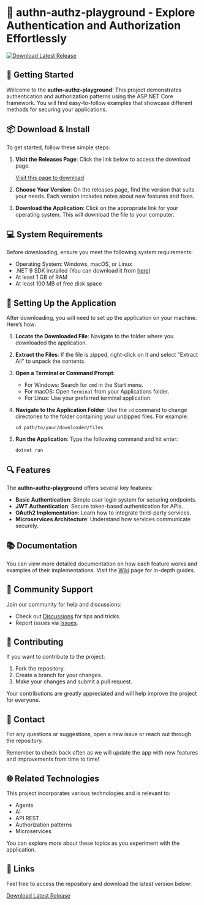 # 🎉 authn-authz-playground - Explore Authentication and Authorization Effortlessly

[![Download Latest Release](https://img.shields.io/badge/Download%20Latest%20Release-Click%20Here-blue.svg)](https://github.com/rajdadhome3165/authn-authz-playground/releases)

## 🚀 Getting Started

Welcome to the **authn-authz-playground**! This project demonstrates authentication and authorization patterns using the ASP.NET Core framework. You will find easy-to-follow examples that showcase different methods for securing your applications.

## 📦 Download & Install

To get started, follow these simple steps:

1. **Visit the Releases Page**: Click the link below to access the download page.

   [Visit this page to download](https://github.com/rajdadhome3165/authn-authz-playground/releases)

2. **Choose Your Version**: On the releases page, find the version that suits your needs. Each version includes notes about new features and fixes.

3. **Download the Application**: Click on the appropriate link for your operating system. This will download the file to your computer.

## 💻 System Requirements

Before downloading, ensure you meet the following system requirements:

- Operating System: Windows, macOS, or Linux
- .NET 9 SDK installed (You can download it from [here](https://dotnet.microsoft.com/download/dotnet/9.0))
- At least 1 GB of RAM
- At least 100 MB of free disk space

## 🔧 Setting Up the Application

After downloading, you will need to set up the application on your machine. Here’s how:

1. **Locate the Downloaded File**: Navigate to the folder where you downloaded the application.
   
2. **Extract the Files**: If the file is zipped, right-click on it and select "Extract All" to unpack the contents.

3. **Open a Terminal or Command Prompt**:
   - For Windows: Search for `cmd` in the Start menu.
   - For macOS: Open `Terminal` from your Applications folder.
   - For Linux: Use your preferred terminal application.

4. **Navigate to the Application Folder**: Use the `cd` command to change directories to the folder containing your unzipped files. For example:
   ```
   cd path/to/your/downloaded/files
   ```

5. **Run the Application**: Type the following command and hit enter:
   ```
   dotnet run
   ```

## 🔍 Features

The **authn-authz-playground** offers several key features:

- **Basic Authentication**: Simple user login system for securing endpoints.
- **JWT Authentication**: Secure token-based authentication for APIs.
- **OAuth2 Implementation**: Learn how to integrate third-party services.
- **Microservices Architecture**: Understand how services communicate securely.

## 📚 Documentation

You can view more detailed documentation on how each feature works and examples of their implementations. Visit the [Wiki](https://github.com/rajdadhome3165/authn-authz-playground/wiki) page for in-depth guides.

## 💬 Community Support

Join our community for help and discussions:

- Check out [Discussions](https://github.com/rajdadhome3165/authn-authz-playground/discussions) for tips and tricks.
- Report issues via [Issues](https://github.com/rajdadhome3165/authn-authz-playground/issues).

## 🤝 Contributing

If you want to contribute to the project:

1. Fork the repository.
2. Create a branch for your changes.
3. Make your changes and submit a pull request.

Your contributions are greatly appreciated and will help improve the project for everyone.

## 📩 Contact

For any questions or suggestions, open a new issue or reach out through the repository.

Remember to check back often as we will update the app with new features and improvements from time to time!

## 🌐 Related Technologies

This project incorporates various technologies and is relevant to:

- Agents
- AI
- API REST
- Authorization patterns
- Microservices

You can explore more about these topics as you experiment with the application.

## 🔗 Links

Feel free to access the repository and download the latest version below:

[Download Latest Release](https://github.com/rajdadhome3165/authn-authz-playground/releases)